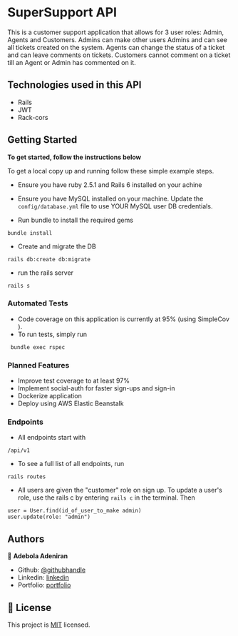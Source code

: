 # SuperSupport API

This is a customer support application that allows for 3 user roles: Admin, Agents and Customers. Admins can make other users Admins and can see all tickets created on the system. Agents can change the status of a ticket and can leave comments on tickets. Customers cannot comment on a ticket till an Agent or Admin has commented on it.

## Technologies used in this API

- Rails
- JWT
- Rack-cors

## Getting Started

**To get started, follow the instructions below**

To get a local copy up and running follow these simple example steps.

- Ensure you have ruby 2.5.1 and Rails 6 installed on your achine

- Ensure you have MySQL installed on your machine. Update the `config/database.yml` file to use YOUR MySQL user DB credentials.

- Run bundle to install the required gems

```
bundle install
```

- Create and migrate the DB

```
rails db:create db:migrate
```

- run the rails server

```
rails s
```

### Automated Tests

- Code coverage on this application is currently at 95% (using SimpleCov ).
- To run tests, simply run

```
 bundle exec rspec
```

### Planned Features

- Improve test coverage to at least 97%
- Implement social-auth for faster sign-ups and sign-in
- Dockerize application
- Deploy using AWS Elastic Beanstalk

### Endpoints

- All endpoints start with

```
/api/v1
```

- To see a full list of all endpoints, run

```
rails routes
```

- All users are given the "customer" role on sign up. To update a user's role, use the rails c by entering `rails c` in the terminal. Then

```
user = User.find(id_of_user_to_make admin)
user.update(role: "admin")
```

## Authors

👤 **Adebola Adeniran**

- Github: [@githubhandle](https://github.com/onedebos)
- Linkedin: [linkedin](https://www.linkedin.com/in/adebola-niran/)
- Portfolio: [portfolio](https://www.adebola.dev/)

## 📝 License

This project is [MIT](lic.url) licensed.

```

```
